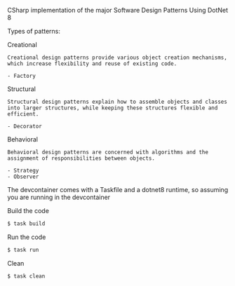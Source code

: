 CSharp implementation of the major Software Design Patterns 
Using DotNet 8

Types of patterns:

Creational

    Creational design patterns provide various object creation mechanisms, which increase flexibility and reuse of existing code.

    - Factory

Structural

    Structural design patterns explain how to assemble objects and classes into larger structures, while keeping these structures flexible and efficient.
    
    - Decorator

Behavioral

    Behavioral design patterns are concerned with algorithms and the assignment of responsibilities between objects.

    - Strategy
    - Observer

The devcontainer comes with a Taskfile and a dotnet8 runtime, so assuming you are running in the devcontainer

Build the code
```sh
$ task build
```

Run the code
```sh
$ task run
```

Clean
```sh
$ task clean
```
